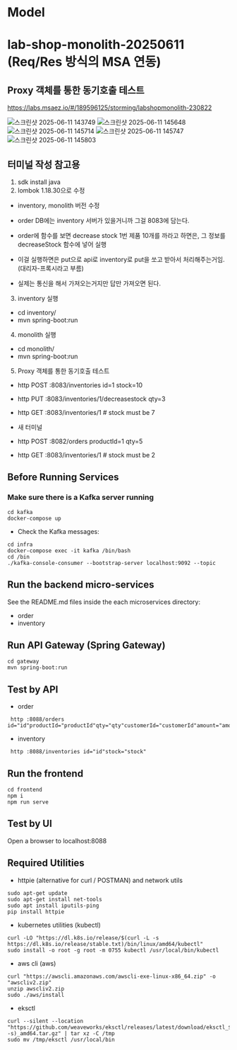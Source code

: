 # Model
# lab-shop-monolith-20250611 (Req/Res 방식의 MSA 연동)
## Proxy 객체를 통한 동기호출 테스트
https://labs.msaez.io/#/189596125/storming/labshopmonolith-230822

![스크린샷 2025-06-11 143749](https://github.com/user-attachments/assets/657cf53f-21d8-43b2-9d49-24a11adc2097)
![스크린샷 2025-06-11 145648](https://github.com/user-attachments/assets/011c5188-3f70-4da4-b616-00f9bb7cbbfe)
![스크린샷 2025-06-11 145714](https://github.com/user-attachments/assets/d676b9be-abfe-4e84-8775-83279f772d1b)
![스크린샷 2025-06-11 145747](https://github.com/user-attachments/assets/eb76302f-469e-418d-9c60-18dee4da7af1)
![스크린샷 2025-06-11 145803](https://github.com/user-attachments/assets/025f51a7-08cf-4ef4-a608-a475a08eb14c)

## 터미널 작성 참고용

1. sdk install java
2. lombok 1.18.30으로 수정
- inventory, monolith 버전 수정

- order DB에는 inventory 서버가 있을거니까 그걸 8083에 담는다.
- order에 함수를 보면 decrease stock 1번 제품 10개를 까라고 하면은, 그 정보를 decreaseStock 함수에 넣어 실행
- 이걸 실행하면은 put으로 api로 inventory로 put을 쏘고 받아서 처리해주는거임. (대리자-프록시라고 부름)
- 실제는 통신을 해서 가져오는거지만 답만 가져오면 된다.

3. inventory 실행
- cd inventory/
- mvn spring-boot:run

4. monolith 실행
- cd monolith/
- mvn spring-boot:run

5. Proxy 객체를 통한 동기호출 테스트

- http POST :8083/inventories id=1 stock=10
- http PUT :8083/inventories/1/decreasestock qty=3
- http GET :8083/inventories/1  # stock must be 7

- 새 터미널
- http POST :8082/orders productId=1 qty=5
- http GET :8083/inventories/1  # stock must be 2

## Before Running Services
### Make sure there is a Kafka server running
```
cd kafka
docker-compose up
```
- Check the Kafka messages:
```
cd infra
docker-compose exec -it kafka /bin/bash
cd /bin
./kafka-console-consumer --bootstrap-server localhost:9092 --topic
```

## Run the backend micro-services
See the README.md files inside the each microservices directory:

- order
- inventory


## Run API Gateway (Spring Gateway)
```
cd gateway
mvn spring-boot:run
```

## Test by API
- order
```
 http :8088/orders id="id"productId="productId"qty="qty"customerId="customerId"amount="amount"status="status"address="address"
```
- inventory
```
 http :8088/inventories id="id"stock="stock"
```


## Run the frontend
```
cd frontend
npm i
npm run serve
```

## Test by UI
Open a browser to localhost:8088

## Required Utilities

- httpie (alternative for curl / POSTMAN) and network utils
```
sudo apt-get update
sudo apt-get install net-tools
sudo apt install iputils-ping
pip install httpie
```

- kubernetes utilities (kubectl)
```
curl -LO "https://dl.k8s.io/release/$(curl -L -s https://dl.k8s.io/release/stable.txt)/bin/linux/amd64/kubectl"
sudo install -o root -g root -m 0755 kubectl /usr/local/bin/kubectl
```

- aws cli (aws)
```
curl "https://awscli.amazonaws.com/awscli-exe-linux-x86_64.zip" -o "awscliv2.zip"
unzip awscliv2.zip
sudo ./aws/install
```

- eksctl 
```
curl --silent --location "https://github.com/weaveworks/eksctl/releases/latest/download/eksctl_$(uname -s)_amd64.tar.gz" | tar xz -C /tmp
sudo mv /tmp/eksctl /usr/local/bin
```
